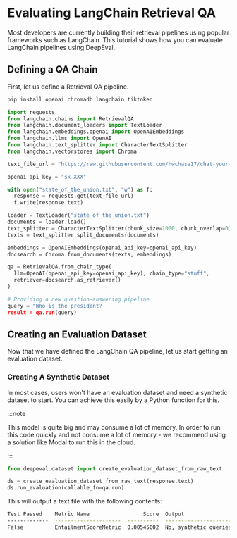 # Evaluating LangChain Retrieval QA

Most developers are currently building their retrieval pipelines using popular frameworks such as LangChain. This tutorial shows how you can evaluate LangChain pipelines using DeepEval.

## Defining a QA Chain

First, let us define a Retrieval QA pipeline.

```bash
pip install openai chromadb langchain tiktoken
```

```python
import requests
from langchain.chains import RetrievalQA
from langchain.document_loaders import TextLoader
from langchain.embeddings.openai import OpenAIEmbeddings
from langchain.llms import OpenAI
from langchain.text_splitter import CharacterTextSplitter
from langchain.vectorstores import Chroma

text_file_url = "https://raw.githubusercontent.com/hwchase17/chat-your-data/master/state_of_the_union.txt"

openai_api_key = "sk-XXX"

with open("state_of_the_union.txt", "w") as f:
  response = requests.get(text_file_url)
  f.write(response.text)

loader = TextLoader("state_of_the_union.txt")
documents = loader.load()
text_splitter = CharacterTextSplitter(chunk_size=1000, chunk_overlap=0)
texts = text_splitter.split_documents(documents)

embeddings = OpenAIEmbeddings(openai_api_key=openai_api_key)
docsearch = Chroma.from_documents(texts, embeddings)

qa = RetrievalQA.from_chain_type(
  llm=OpenAI(openai_api_key=openai_api_key), chain_type="stuff",
  retriever=docsearch.as_retriever()
)

# Providing a new question-answering pipeline
query = "Who is the president?
result = qa.run(query)

```

## Creating an Evaluation Dataset

Now that we have defined the LangChain QA pipeline, let us start getting an evaluation dataset.

### Creating A Synthetic Dataset

In most cases, users won't have an evaluation dataset and need a synthetic dataset to start. You can achieve this easily by a Python function for this.

:::note

This model is quite big and may consume a lot of memory. In order to run this code quickly and not consume a lot of memory - we recommend using a solution like Modal to run this in the cloud.

:::

```python
from deepeval.dataset import create_evaluation_dataset_from_raw_text

ds = create_evaluation_dataset_from_raw_text(response.text)
ds.run_evaluation(callable_fn=qa.run)
```

This will output a text file with the following contents:

```bash
Test Passed    Metric Name                 Score  Output                                                                                                                                                                               Expected output                                                     Message
-------------  ---------------------  ----------  -----------------------------------------------------------------------------------------------------------------------------------------------------------------------------------  ------------------------------------------------------------------  -------------------------------------------------------------------
False          EntailmentScoreMetric  0.00545002  No, synthetic queries are not useful for scenarios where there is no data. Synthetic queries are used to generate test data to evaluate the performance of a system or application.  Synthetic queries are useful for scenraios where there is no data.  EntailmentScoreMetric was unsuccessful for
                                                                                                                                                                                                                                                                                                           Synthetic queries are useful for scenraios where there is no data.
                                                                                                                                                                                                                                                                                                           which should have matched
                                                                                                                                                                                                                                                                                                           Synthetic queries are useful for scenraios where there is no data.
```
